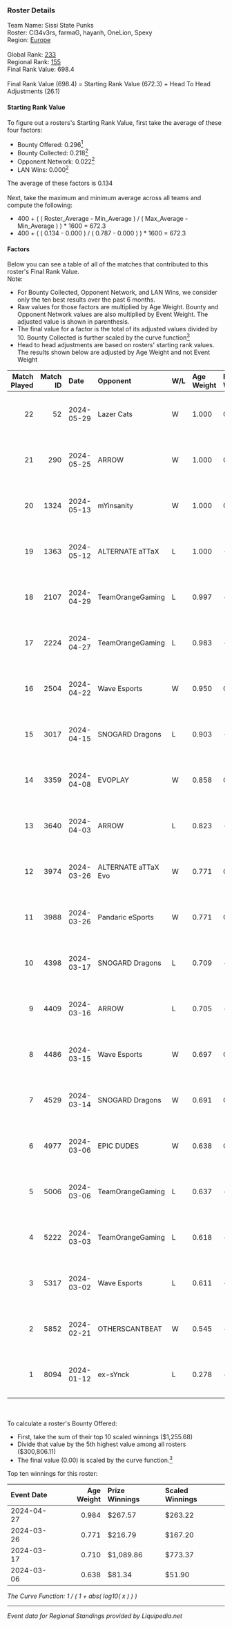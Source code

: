 ### Roster Details<br />
Team Name: Sissi State Punks<br />
Roster: Cl34v3rs, farmaG, hayanh, OneLion, Spexy<br />
Region: [Europe]( ../standings_europe.md)<br />
<br />
Global Rank: [233](../standings_global.md)<br />
Regional Rank: [155]( ../standings_europe.md)<br />
Final Rank Value:  698.4<br />
<br />
Final Rank Value (698.4) = Starting Rank Value (672.3) + Head To Head Adjustments (26.1)<br />

#### Starting Rank Value<br />
To figure out a rosters's Starting Rank Value, first take the average of these four factors:<br />
- Bounty Offered: 0.296[<sup>1</sup>](#table2)
- Bounty Collected: 0.218[<sup>2</sup>](#table1)
- Opponent Network: 0.022[<sup>2</sup>](#table1)
- LAN Wins: 0.000[<sup>2</sup>](#table1)

The average of these factors is 0.134<br />
<br />
Next, take the maximum and minimum average across all teams and compute the following:<br />
- 400 + ( ( Roster_Average - Min_Average ) / ( Max_Average - Min_Average ) ) * 1600 = 672.3
- 400 + ( ( 0.134 - 0.000 ) / ( 0.787 - 0.000 ) ) * 1600 = 672.3


#### Factors<br />
Below you can see a table of all of the matches that contributed to this roster's Final Rank Value.<br />
Note:<br />

- For Bounty Collected, Opponent Network, and LAN Wins, we consider only the ten best results over the past 6 months.
- Raw values for those factors are multiplied by Age Weight. Bounty and Opponent Network values are also multiplied by Event Weight. The adjusted value is shown in parenthesis.
- The final value for a factor is the total of its adjusted values divided by 10. Bounty Collected is further scaled by the curve function[<sup>3</sup>](#curveFunction)
- Head to head adjustments are based on rosters' starting rank values. The results shown below are adjusted by Age Weight and not Event Weight
<span id="table1"></span><br />


| Match Played | Match ID | Date       | Opponent            | W/L | Age Weight | Event Weight | Bounty Collected | Opponent Network | LAN Wins  | H2H Adj. | Roster                                   |
| -: | -: | :- | :- | :- | :- | :- | :- | :- | :- | -: | :- |
|           22 |       52 | 2024-05-29 | Lazer Cats          | W   | 1.000      | 0.333        | 0.003 (0.001)    | 0.228 (0.076)    | 0 (0.000) |    16.23 | Cl34v3rs, farmaG, hayanh, OneLion, Spexy |
|           21 |      290 | 2024-05-25 | ARROW               | W   | 1.000      | 0.143        | 0.002 (0.000)    | 0.344 (0.049)    | 0 (0.000) |    17.74 | Cl34v3rs, farmaG, hayanh, OneLion, Spexy |
|           20 |     1324 | 2024-05-13 | mYinsanity          | W   | 1.000      | 0.143        | 0.001 (0.000)    | 0.124 (0.018)    | 0 (0.000) |    14.22 | Cl34v3rs, farmaG, hayanh, OneLion, Spexy |
|           19 |     1363 | 2024-05-12 | ALTERNATE aTTaX     | L   | 1.000      | -            | -                | -                | -         |    -4.84 | Cl34v3rs, farmaG, hayanh, OneLion, Spexy |
|           18 |     2107 | 2024-04-29 | TeamOrangeGaming    | L   | 0.997      | -            | -                | -                | -         |   -10.42 | Cl34v3rs, farmaG, hayanh, OneLion, Spexy |
|           17 |     2224 | 2024-04-27 | TeamOrangeGaming    | L   | 0.983      | -            | -                | -                | -         |   -11.62 | Cl34v3rs, farmaG, hayanh, OneLion, Spexy |
|           16 |     2504 | 2024-04-22 | Wave Esports        | W   | 0.950      | 0.143        | 0.001 (0.000)    | 0.143 (0.019)    | 0 (0.000) |    11.29 | Cl34v3rs, farmaG, hayanh, OneLion, Spexy |
|           15 |     3017 | 2024-04-15 | SNOGARD Dragons     | L   | 0.903      | -            | -                | -                | -         |   -11.16 | Cl34v3rs, farmaG, hayanh, OneLion, Spexy |
|           14 |     3359 | 2024-04-08 | EVOPLAY             | W   | 0.858      | 0.143        | 0.000 (0.000)    | 0.015 (0.002)    | 0 (0.000) |    10.74 | Cl34v3rs, farmaG, hayanh, OneLion, Spexy |
|           13 |     3640 | 2024-04-03 | ARROW               | L   | 0.823      | -            | -                | -                | -         |   -11.48 | Cl34v3rs, farmaG, hayanh, OneLion, Spexy |
|           12 |     3974 | 2024-03-26 | ALTERNATE aTTaX Evo | W   | 0.771      | 0.143        | 0.002 (0.000)    | 0.239 (0.026)    | 0 (0.000) |    12.42 | Cl34v3rs, farmaG, hayanh, OneLion, Spexy |
|           11 |     3988 | 2024-03-26 | Pandaric eSports    | W   | 0.771      | 0.143        | 0.001 (0.000)    | 0.000 (0.000)    | 0 (0.000) |     7.50 | Cl34v3rs, farmaG, hayanh, OneLion, Spexy |
|           10 |     4398 | 2024-03-17 | SNOGARD Dragons     | L   | 0.709      | -            | -                | -                | -         |    -8.87 | Cl34v3rs, farmaG, hayanh, OneLion, Spexy |
|            9 |     4409 | 2024-03-16 | ARROW               | L   | 0.705      | -            | -                | -                | -         |    -7.41 | Cl34v3rs, farmaG, hayanh, OneLion, Spexy |
|            8 |     4486 | 2024-03-15 | Wave Esports        | W   | 0.697      | 0.143        | 0.001 (0.000)    | 0.143 (0.014)    | 0 (0.000) |     8.97 | Cl34v3rs, farmaG, hayanh, OneLion, Spexy |
|            7 |     4529 | 2024-03-14 | SNOGARD Dragons     | W   | 0.691      | 0.143        | 0.004 (0.000)    | 0.137 (0.014)    | 0 (0.000) |    13.14 | Cl34v3rs, farmaG, hayanh, OneLion, Spexy |
|            6 |     4977 | 2024-03-06 | EPIC DUDES          | W   | 0.638      | 0.143        | 0.000 (0.000)    | 0.042 (0.004)    | 0 (0.000) |     4.02 | Cl34v3rs, farmaG, hayanh, OneLion, Spexy |
|            5 |     5006 | 2024-03-06 | TeamOrangeGaming    | L   | 0.637      | -            | -                | -                | -         |    -6.59 | Cl34v3rs, farmaG, hayanh, OneLion, Spexy |
|            4 |     5222 | 2024-03-03 | TeamOrangeGaming    | L   | 0.618      | -            | -                | -                | -         |    -6.43 | Cl34v3rs, farmaG, hayanh, OneLion, Spexy |
|            3 |     5317 | 2024-03-02 | Wave Esports        | L   | 0.611      | -            | -                | -                | -         |   -10.79 | Cl34v3rs, farmaG, hayanh, OneLion, Spexy |
|            2 |     5852 | 2024-02-21 | OTHERSCANTBEAT      | W   | 0.545      | -            | -                | -                | -         |     3.01 | Cl34v3rs, farmaG, hayanh, OneLion, Spexy |
|            1 |     8094 | 2024-01-12 | ex-sYnck            | L   | 0.278      | -            | -                | -                | -         |    -3.58 | Cl34v3rs, farmaG, hayanh, OneLion, Spexy |

<br />
<span id="table2"></span><br />
To calculate a roster's Bounty Offered:<br />

- First, take the sum of their top 10 scaled winnings ($1,255.68)
- Divide that value by the 5th highest value among all rosters ($300,806.11)
- The final value (0.00) is scaled by the curve function.[<sup>3</sup>](#curveFunction)

Top ten winnings for this roster:<br />

| Event Date | Age Weight | Prize Winnings | Scaled Winnings |
| :- | -: | :- | :- |
| 2024-04-27 |      0.984 | $267.57        | $263.22         |
| 2024-03-26 |      0.771 | $216.79        | $167.20         |
| 2024-03-17 |      0.710 | $1,089.86      | $773.37         |
| 2024-03-06 |      0.638 | $81.34         | $51.90          |


<span id="curveFunction"></span>_The Curve Function: 1 / ( 1 + abs( log10( x ) ) )_<br />

---
_Event data for Regional Standings provided by Liquipedia.net_<br />
